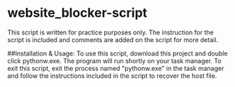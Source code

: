# website_blocker-script
This script is written for practice purposes only. The instruction for the script is included and comments are added on the script for more detail. 

##Installation & Usage:
To use this script, download this project and double click pythonw.exe. The program will run shortly on your task manager. To exit this script, exit the process named "pythonw.exe" in the task manager and follow the instructions included in the script to recover the host file.
